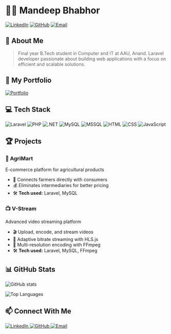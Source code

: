 # 👨‍💻 Mandeep Bhabhor

[![LinkedIn](https://img.shields.io/badge/LinkedIn-0077B5?style=for-the-badge&logo=linkedin&logoColor=white)](https://www.linkedin.com/in/mandeep-bhabhor-305a62334/)
[![GitHub](https://img.shields.io/badge/GitHub-100000?style=for-the-badge&logo=github&logoColor=white)](https://github.com/Mandeep-Bhabhor)
  <a href="mailto:mdpbhabhor@gmail.com">
    <img src="https://img.shields.io/badge/Gmail-D14836?style=for-the-badge&logo=gmail&logoColor=white" alt="Email"/>
  </a>


## 🚀 About Me
> Final year B.Tech student in Computer and IT at AAU, Anand. Laravel developer passionate about building web applications with a focus on efficient and scalable solutions.

## 👤 My Portfolio
[![Portfolio](https://img.shields.io/badge/Portfolio-000000?style=for-the-badge&logo=firefox&logoColor=white)](https://mandeep-bhabhor.github.io/Mandeep-Bhabhor/)

## 💻 Tech Stack

![Laravel](https://img.shields.io/badge/Laravel-FF2D20?style=for-the-badge&logo=laravel&logoColor=white)
![PHP](https://img.shields.io/badge/PHP-777BB4?style=for-the-badge&logo=php&logoColor=white)
![.NET](https://img.shields.io/badge/.NET-5C2D91?style=for-the-badge&logo=.net&logoColor=white)
![MySQL](https://img.shields.io/badge/MySQL-005C84?style=for-the-badge&logo=mysql&logoColor=white)
![MSSQL](https://img.shields.io/badge/Microsoft_SQL_Server-CC2927?style=for-the-badge&logo=microsoft-sql-server&logoColor=white)
![HTML](https://img.shields.io/badge/HTML5-E34F26?style=for-the-badge&logo=html5&logoColor=white)
![CSS](https://img.shields.io/badge/CSS3-1572B6?style=for-the-badge&logo=css3&logoColor=white)
![JavaScript](https://img.shields.io/badge/JavaScript-F7DF1E?style=for-the-badge&logo=javascript&logoColor=black)

## 🏆 Projects

### 🌾 AgriMart
E-commerce platform for agricultural products
- 🛒 Connects farmers directly with consumers
- 💰 Eliminates intermediaries for better pricing
- 🛠️ **Tech used:** Laravel, MySQL

### 📺 V-Stream
Advanced video streaming platform
- 🎬 Upload, encode, and stream videos
- 📱 Adaptive bitrate streaming with HLS.js
- 🔄 Multi-resolution encoding with FFmpeg
- 🛠️ **Tech used:** Laravel, MySQL, FFmpeg

## 📊 GitHub Stats

![GitHub stats](https://github-readme-stats.vercel.app/api?username=Mandeep-Bhabhor&show_icons=true&theme=radical)

![Top Languages](https://github-readme-stats.vercel.app/api/top-langs/?username=Mandeep-Bhabhor&layout=compact&theme=radical)

## 📫 Connect With Me

<div align="left">
  <a href="https://www.linkedin.com/in/mandeep-bhabhor-305a62334/">
    <img src="https://img.shields.io/badge/LinkedIn-0077B5?style=for-the-badge&logo=linkedin&logoColor=white" alt="LinkedIn"/>
  </a>
  <a href="https://github.com/Mandeep-Bhabhor">
    <img src="https://img.shields.io/badge/GitHub-100000?style=for-the-badge&logo=github&logoColor=white" alt="GitHub"/>
  </a>
  <a href="mailto:mdpbhabhor@gmail.com">
    <img src="https://img.shields.io/badge/Gmail-D14836?style=for-the-badge&logo=gmail&logoColor=white" alt="Email"/>
  </a>
</div>


